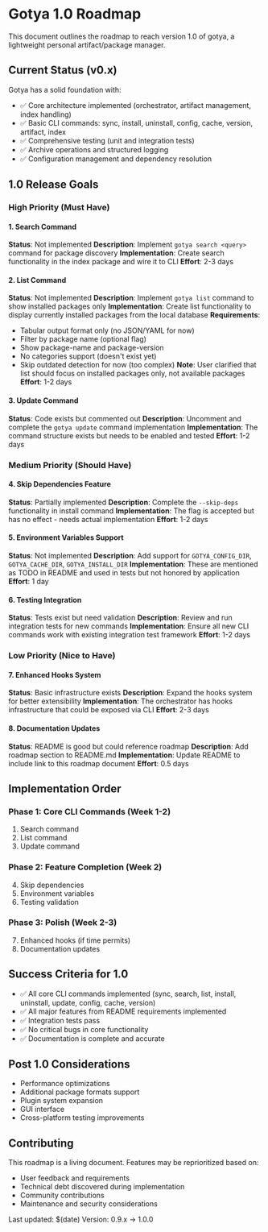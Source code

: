 # Gotya 1.0 Roadmap

This document outlines the roadmap to reach version 1.0 of gotya, a lightweight personal artifact/package manager.

## Current Status (v0.x)

Gotya has a solid foundation with:
- ✅ Core architecture implemented (orchestrator, artifact management, index handling)
- ✅ Basic CLI commands: sync, install, uninstall, config, cache, version, artifact, index
- ✅ Comprehensive testing (unit and integration tests)
- ✅ Archive operations and structured logging
- ✅ Configuration management and dependency resolution

## 1.0 Release Goals

### High Priority (Must Have)

#### 1. Search Command
**Status**: Not implemented
**Description**: Implement `gotya search <query>` command for package discovery
**Implementation**: Create search functionality in the index package and wire it to CLI
**Effort**: 2-3 days

#### 2. List Command
**Status**: Not implemented
**Description**: Implement `gotya list` command to show installed packages only
**Implementation**: Create list functionality to display currently installed packages from the local database
**Requirements**:
- Tabular output format only (no JSON/YAML for now)
- Filter by package name (optional flag)
- Show package-name and package-version
- No categories support (doesn't exist yet)
- Skip outdated detection for now (too complex)
**Note**: User clarified that list should focus on installed packages only, not available packages
**Effort**: 1-2 days

#### 3. Update Command
**Status**: Code exists but commented out
**Description**: Uncomment and complete the `gotya update` command implementation
**Implementation**: The command structure exists but needs to be enabled and tested
**Effort**: 1-2 days

### Medium Priority (Should Have)

#### 4. Skip Dependencies Feature
**Status**: Partially implemented
**Description**: Complete the `--skip-deps` functionality in install command
**Implementation**: The flag is accepted but has no effect - needs actual implementation
**Effort**: 1-2 days

#### 5. Environment Variables Support
**Status**: Not implemented
**Description**: Add support for `GOTYA_CONFIG_DIR`, `GOTYA_CACHE_DIR`, `GOTYA_INSTALL_DIR`
**Implementation**: These are mentioned as TODO in README and used in tests but not honored by application
**Effort**: 1 day

#### 6. Testing Integration
**Status**: Tests exist but need validation
**Description**: Review and run integration tests for new commands
**Implementation**: Ensure all new CLI commands work with existing integration test framework
**Effort**: 1-2 days

### Low Priority (Nice to Have)

#### 7. Enhanced Hooks System
**Status**: Basic infrastructure exists
**Description**: Expand the hooks system for better extensibility
**Implementation**: The orchestrator has hooks infrastructure that could be exposed via CLI
**Effort**: 2-3 days

#### 8. Documentation Updates
**Status**: README is good but could reference roadmap
**Description**: Add roadmap section to README.md
**Implementation**: Update README to include link to this roadmap document
**Effort**: 0.5 days

## Implementation Order

### Phase 1: Core CLI Commands (Week 1-2)
1. Search command
2. List command
3. Update command

### Phase 2: Feature Completion (Week 2)
4. Skip dependencies
5. Environment variables
6. Testing validation

### Phase 3: Polish (Week 2-3)
7. Enhanced hooks (if time permits)
8. Documentation updates

## Success Criteria for 1.0

- ✅ All core CLI commands implemented (sync, search, list, install, uninstall, update, config, cache, version)
- ✅ All major features from README requirements implemented
- ✅ Integration tests pass
- ✅ No critical bugs in core functionality
- ✅ Documentation is complete and accurate

## Post 1.0 Considerations

- Performance optimizations
- Additional package formats support
- Plugin system expansion
- GUI interface
- Cross-platform testing improvements

## Contributing

This roadmap is a living document. Features may be reprioritized based on:
- User feedback and requirements
- Technical debt discovered during implementation
- Community contributions
- Maintenance and security considerations

Last updated: $(date)
Version: 0.9.x → 1.0.0
